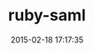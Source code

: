 ---
layout: post
title:  "ruby-saml"
repo:   "onelogin/ruby-saml"
date:   2015-02-18 17:17:35
gemurl: http://github.com/onelogin/ruby-saml
---